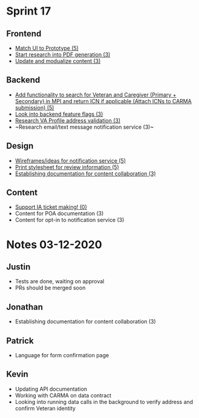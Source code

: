 # Sprint 17

## Frontend
- [Match UI to Prototype (5)](https://app.zenhub.com/workspaces/vft-59c95ae5fda7577a9b3184f8/issues/department-of-veterans-affairs/va.gov-team/5328)
- [Start research into PDF generation (3)](https://app.zenhub.com/workspaces/vft-59c95ae5fda7577a9b3184f8/issues/department-of-veterans-affairs/va.gov-team/6901)
- [Update and modualize content (3)](https://app.zenhub.com/workspaces/vft-59c95ae5fda7577a9b3184f8/issues/department-of-veterans-affairs/va.gov-team/6843)

## Backend
- [Add functionality to search for Veteran and Caregiver (Primary + Secondary) in MPI and return ICN if applicable (Attach ICNs to CARMA submission) (5)](https://app.zenhub.com/workspaces/vft-59c95ae5fda7577a9b3184f8/issues/department-of-veterans-affairs/va.gov-team/5894)
- [Look into backend feature flags (3)](https://app.zenhub.com/workspaces/vft-59c95ae5fda7577a9b3184f8/issues/department-of-veterans-affairs/va.gov-team/6910)
- [Research VA Profile address validation (3)](https://app.zenhub.com/workspaces/vft-59c95ae5fda7577a9b3184f8/issues/department-of-veterans-affairs/va.gov-team/6845)
- ~Research email/text message notification service (3)~

## Design
- [Wireframes/ideas for notification service (5)](https://app.zenhub.com/workspaces/vft-59c95ae5fda7577a9b3184f8/issues/department-of-veterans-affairs/va.gov-team/6909)
- [Print stylesheet for review information (5)](https://app.zenhub.com/workspaces/vft-59c95ae5fda7577a9b3184f8/issues/department-of-veterans-affairs/va.gov-team/6810)
- [Establishing documentation for content collaboration (3)]()

## Content
- [Support IA ticket making! (0)](https://app.zenhub.com/workspaces/vft-59c95ae5fda7577a9b3184f8/issues/department-of-veterans-affairs/va.gov-team/6318)
- Content for POA documentation (3)
- Content for opt-in to notification service (3)


# Notes 03-12-2020
## Justin
- Tests are done, waiting on approval
- PRs should be merged soon

## Jonathan
- Establishing documentation for content collaboration (3)

## Patrick
- Language for form confirmation page

## Kevin
- Updating API documentation
- Working with CARMA on data contract
- Looking into running data calls in the background to verify address and confirm Veteran identity
